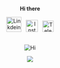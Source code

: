 <div align='center'>
<p>&nbsp;&nbsp;&nbsp;<b>Hi there</b>&nbsp;&nbsp;&nbsp;</p>
<a href="https://bit.ly/ITK-LinkedIn"><img alt="Linkdein" width="40px" src="https://media.giphy.com/media/HQTYdpx1yhxWpugAi2/giphy.gif" /></a>&nbsp;&nbsp;
<a href="https://bit.ly/ITK-Instagram"><img alt="Instagram" width="32px" src="https://media.giphy.com/media/50s0IhH5UTmVMyOkwm/giphy.gif" /></a>&nbsp;&nbsp;
<a href="https://bit.ly/ITK-Telegram"><img alt="Telegram" width="30px" src="https://media.giphy.com/media/ZcdZ7ldgeIhfesqA6E/giphy.gif" /></a><br><br>
 
![Hi](https://media.giphy.com/media/TA5UdQTc3NVKg/giphy.gif)
</div>
<p align="center" href="https://github.com/IT-Krivoshey">
 <img src="https://github-readme-stats.vercel.app/api?username=IT-Krivoshey&show_icons=true&theme=tokyonight&hide=issues,contribs&line_height=30px" />
</p>
<!--

<a href="https://github.com/IT-Krivoshey"><img src="https://media.giphy.com/media/3o7aCR3rMAF1RxgmZO/giphy.gif" width="25px"></a>
<a href="https://github.com/IT-Krivoshey"><img src="https://media.giphy.com/media/cUx6iFUKjzNY9mc1Iy/giphy.gif" width="25px"></a>
- 🔭 I’m currently working on [@school21moscow](https://github.com/school21moscow) & [RTLabs](https://www.rtlabs.ru/) Projects.
- ⚡ Fun fact: I love to [Run](https://bit.ly/ITK-Strava) more than Code.
- 📫 How to reach me: [Telegram](https://t.me/ITKrivoshey).

![](https://komarev.com/ghpvc/?username=IT-Krivoshey)
<br>
<a href="https://github.com/IT-Krivoshey">
  <img align="center" src="https://github-readme-stats.vercel.app/api/top-langs/?username=IT-Krivoshey&theme=tokyonight&hide=c,makefile,shell&langs_count=8&layout=compact" />
</a>

<br>

<a href="https://github.com/IT-Krivoshey">
 <img align="center" src="https://github-readme-stats.vercel.app/api?username=IT-Krivoshey&show_icons=true&theme=tokyonight&hide=issues,contribs&line_height=30px" />
</a>

**Schweinepriester/Schweinepriester** is a ✨ _special_ ✨ repository because its `README.md` (this file) appears on your GitHub profile.
Here are some ideas to get you started:

- 🔭 I’m currently working on ...
- 🌱 I’m currently learning ...
- 👯 I’m looking to collaborate on ...
- 🤔 I’m looking for help with ...
- 💬 Ask me about ...
- 📫 How to reach me: ...
- 😄 Pronouns: ...
- ⚡ Fun fact: ...
-->
